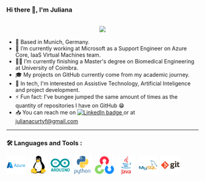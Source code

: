 ### Hi there 👋, I'm Juliana

<img src="https://komarev.com/ghpvc/?username=julianacurtyf&style=flat-square&color=blue" alt=""/>

<div id="header" align="center">
  <img src="https://media.giphy.com/media/v1.Y2lkPTc5MGI3NjExMWJmNTFmYzNhMDVmZmY2NWRiOWRjNzM2YTdhNzI4NGQ5MjI5OTkyMCZjdD1n/scZPhLqaVOM1qG4lT9/giphy.gif" width="300"/>
</div>

- 📍  Based in Munich, Germany.
- 🔭 I’m currently working at Microsoft as a Support Engineer on Azure Core, IaaS Virtual Machines team.
- 👩‍🎓 I’m currently finishing a Master's degree on Biomedical Engineering at University of Coimbra.
- 🎓 My projects on GitHub currently come from my academic journey.
- 🎯 In tech, I'm interested on Assistive Technology, Artificial Inteligence and project development.
- ⚡ Fun fact: I've bungee jumped the same amount of times as the quantity of repositories I have on GitHub 😁
- 📥 You can reach me on <a href="https://www.linkedin.com/in/juliana-curty/">
    <img src = "https://img.shields.io/badge/LinkedIn-blue?logo=linkedin&logoColor=white&style=for-the-badge" alt="LinkedIn badge" width="70" height="20"/>
  </a>
  or at julianacurtyf@gmail.com
---

### :hammer_and_wrench: Languages and Tools :
<div>
  <img src="https://github.com/devicons/devicon/blob/master/icons/azure/azure-original-wordmark.svg" title="Azure" alt="Azure" width="50" height="50"/>&nbsp;
  <img src="https://github.com/devicons/devicon/blob/master/icons/linux/linux-original.svg" title="Linux"  alt="Linux" width="50" height="50"/>&nbsp;
  <img src="https://github.com/devicons/devicon/blob/master/icons/arduino/arduino-original-wordmark.svg" title="Arduino" alt="Arduino" width="50" height="50"/>&nbsp;
  <img src="https://github.com/devicons/devicon/blob/master/icons/python/python-original-wordmark.svg" title="Python" alt="Python" width="50" height="50"/>&nbsp;
  <img src="https://github.com/devicons/devicon/blob/master/icons/opencv/opencv-original.svg" title="OpenCV" alt="OpenCV" width="50" height="50"/>&nbsp;
  <img src="https://github.com/devicons/devicon/blob/master/icons/java/java-original-wordmark.svg" title="Java" alt="Java" width="50" height="50"/>&nbsp;
  <img src="https://github.com/devicons/devicon/blob/master/icons/mysql/mysql-original-wordmark.svg" title="MySQL"  alt="MySQL" width="50" height="50"/>&nbsp;
  <img src="https://github.com/devicons/devicon/blob/master/icons/git/git-original-wordmark.svg" title="Git" **alt="Git" width="50" height="50"/>

</div>
  
<!--
**blackmountainb/blackmountainb** is a ✨ _special_ ✨ repository because its `README.md` (this file) appears on your GitHub profile.
<h2 align="center"> Hi there, I'm Beatriz </h1>
<div align="center" id = "badges">
  <a href="https://www.linkedin.com/in/beatriz-negromonte/">
    <img src = "https://img.shields.io/badge/LinkedIn-blue?logo=linkedin&logoColor=white&style=for-the-badge" alt="LinkedIn badge"/>
  </a>
  
 </div>  

<!--
**julianacurtyf/julianacurtyf** is a ✨ _special_ ✨ repository because its `README.md` (this file) appears on your GitHub profile.

Here are some ideas to get you started:

- 🔭 I’m currently working on ...
- 🌱 I’m currently learning ...
- 👯 I’m looking to collaborate on ...
- 🤔 I’m looking for help with ...
- 💬 Ask me about ...
- 📫 How to reach me: ...
- 😄 Pronouns: ...
- ⚡ Fun fact: ...
-->
